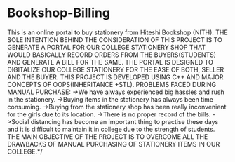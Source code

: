 # Bookshop-Billing
This is an online portal to buy stationery from Hiteshi Bookshop (NITH).
THE SOLE INTENTION BEHIND THE CONSIDERATION OF THIS PROJECT IS TO GENERATE A PORTAL FOR OUR COLLEGE STATIONERY SHOP THAT WOULD BASICALLY RECORD ORDERS FROM THE BUYERS(STUDENTS) AND GENERATE A BILL FOR THE SAME. 
THE PORTAL IS DESIGNED TO DIGITALIZE OUR COLLEGE STATIONERY FOR THE EASE OF BOTH, SELLER AND THE BUYER. THIS PROJECT IS DEVELOPED USING C++ AND MAJOR CONCEPTS OF OOPS(INHERITANCE +STL). 
PROBLEMS FACED DURING MANUAL PURCHASE:
->We have always experienced big hassles and rush in the stationery.
->Buying items in the stationery has always been time consuming.
->Buying from the stationery shop has been really inconvenient for the girls due to its location.
->There is no proper record of the bills.
->Social distancing has become an important thing to practise these days and it is difficult to maintain it in college due to the strength of students.
THE MAIN OBJECTIVE OF THE PROJECT IS TO OVERCOME ALL THE DRAWBACKS OF MANUAL  PURCHASING OF STATIONERY ITEMS IN OUR COLLEGE.*/

